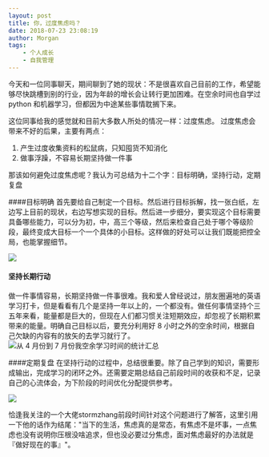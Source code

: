 ```yaml
---
layout: post
title: 你，过度焦虑吗？
date: 2018-07-23 23:08:19
author: Morgan
tags: 
    - 个人成长
    - 自我管理
---
```


今天和一位同事聊天，期间聊到了她的现状：不是很喜欢自己目前的工作，希望能够尽快跳槽到别的行业，因为年龄的增长会让转行更加困难。在空余时间也自学过 python 和机器学习，但都因为中途某些事情耽搁下来。

<!-- more -->
这位同事给我的感觉就和目前大多数人所处的情况一样：过度焦虑。
过度焦虑会带来不好的后果，主要有两点：
1. 产生过度收集资料的松鼠病，只知囤货不知消化
2. 做事浮躁，不容易长期坚持做一件事

那该如何避免过度焦虑呢？我认为可总结为十二个字：目标明确，坚持行动，定期复盘

####目标明确
首先要给自己制定一个目标。然后进行目标拆解，找一张白纸，左边写上目前的现状，右边写想实现的目标。然后进一步细分，要实现这个目标需要具备哪些能力，可以分为初，中，高三个等级，然后来检查自己处于哪个等级阶段，最终变成大目标一个一个具体的小目标。这样做的好处可以让我们既能把控全局，也能掌握细节。

![](https://upload-images.jianshu.io/upload_images/7793041-765571263bb414f0.jpg?imageMogr2/auto-orient/strip%7CimageView2/2/w/700)

#### 坚持长期行动
做一件事情容易，长期坚持做一件事很难。我和爱人曾经说过，朋友圈遍地的英语学习打卡，但是看看有几个是坚持一年以上的，一个都没有。做任何事情坚持个三五年来看，能量都是巨大的，但现在人们都习惯关注短期效应，却忽视了长期积累带来的能量。明确自己目标以后，要充分利用好 8 小时之外的空余时间，根据自己欠缺的内容有的放矢的去学习就行了。
![从 4 月份到 7 月份我空余学习时间的统计汇总](https://upload-images.jianshu.io/upload_images/7793041-fe942bf2a1170301.png?imageMogr2/auto-orient/strip%7CimageView2/2/w/700)


####定期复盘
在坚持行动的过程中，总结很重要。除了自己学到的知识，需要形成输出，完成学习的闭环之外。还需要定期总结自己前段时间的收获和不足，记录自己的心流体会，为下阶段的时间优化分配提供参考。

![](https://upload-images.jianshu.io/upload_images/7793041-7418f262beb3a747.jpg?imageMogr2/auto-orient/strip%7CimageView2/2/w/700)

恰逢我关注的一个大佬stormzhang前段时间针对这个问题进行了解答，这里引用一下他的话作为结尾："当下的生活，焦虑真的是常态，有焦虑不是坏事，一点焦虑也没有说明你压根没啥追求，但也没必要过分焦虑，面对焦虑最好的办法就是『做好现在的事』"。